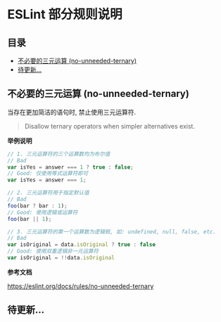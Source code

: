 <h1>ESLint 部分规则说明</h1>

<h2>目录</h2>

- [不必要的三元运算 (no-unneeded-ternary)](#不必要的三元运算-no-unneeded-ternary)
- [待更新...](#待更新)

## 不必要的三元运算 (no-unneeded-ternary)

当存在更加简洁的语句时, 禁止使用三元运算符.

> Disallow ternary operators when simpler alternatives exist.

**举例说明**

```js
// 1. 三元运算符的三个运算数均为布尔值
// Bad
var isYes = answer === 1 ? true : false;
// Good: 仅使用等式运算符即可
var isYes = answer === 1;

// 2. 三元运算符用于指定默认值
// Bad
foo(bar ? bar : 1);
// Good: 使用逻辑或运算符
foo(bar || 1);

// 3. 三元运算符的第一个运算数为逻辑假, 如: undefined, null, false, etc.
// Bad
var isOriginal = data.isOriginal ? true : false
// Good: 使用双重逻辑非一元运算符
var isOriginal = !!data.isOriginal
```

**参考文档**

https://eslint.org/docs/rules/no-unneeded-ternary

## 待更新...